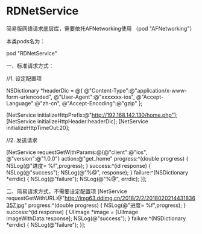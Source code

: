 # RDNetService
简易版网络请求底层库，需要依托AFNetworking使用 （pod "AFNetworking"）


本类pods名为：

pod "RDNetService"



一、标准请求方式：

//1. 设定配置项

NSDictionary *headerDic = @{
                                @"Content-Type":@"application/x-www-form-urlencoded",
                                @"User-Agent":@"xxxxxxx-ios",
                                @"Accept-Language":@"zh-cn",
                                @"Accept-Encoding":@"gzip"
};

[NetService initializeHttpPrefix:@"http://192.168.142.130/home.php"];
[NetService initializeHttpHeader:headerDic];
[NetService initializeHttpTimeOut:20];


//2. 发送请求   

[NetService requestGetWithParams:@{@"client":@"ios", @"version":@"1.0.0"} action:@"get_home" progress:^(double progress) {
        NSLog(@"进度= %f",progress);
} success:^(id response) {
        NSLog(@"success");
        NSLog(@"%@", response);
} failure:^(NSDictionary *errdic) {
        NSLog(@"failure");
        NSLog(@"%@", errdic);
}];



二、简易请求方式，不需要设定配置项
[NetService requestGetWithURL:@"http://img63.ddimg.cn/2018/2/2/2018020214431836357.jpg" progress:^(double progress) {
        NSLog(@"进度= %f",progress);
} success:^(id response) {
        UIImage *image = [UIImage imageWithData:response];
        NSLog(@"success");
} failure:^(NSDictionary *errdic) {
        NSLog(@"failure");
}];


